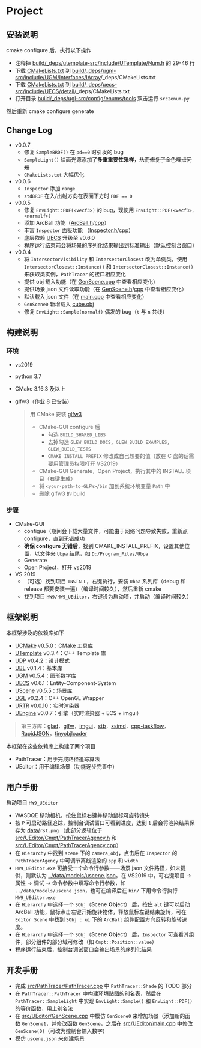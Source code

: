 # Project

## 安装说明

cmake configure 后，执行以下操作

- 注释掉 [build/_deps/utemplate-src/include/UTemplate/Num.h](build/_deps/utemplate-src/include/UTemplate/Num.h) 的 29-46 行
- 下载 [CMakeLists.txt](https://github.com/Ubpa/UGM/blob/0.5.8/include/UGM/Interfaces/IArray/_deps/CMakeLists.txt) 到 [build/_deps/ugm-src/include/UGM/Interfaces/IArray](build/_deps/ugm-src/include/UGM/Interfaces/IArray)/_deps/CMakeLists.txt
- 下载 [CMakeLists.txt](https://github.com/Ubpa/UECS/blob/0.12.0/include/UECS/detail/_deps/CMakeLists.txt) 到 [build/_deps/uecs-src/include/UECS/detail](build/_deps/uecs-src/include/UECS/detail)/_deps/CMakeLists.txt
- 打开目录 [build/_deps/ugl-src/config/enums/tools](build/_deps/ugl-src/config/enums/tools) 双击运行 `src2enum.py` 

然后重新 cmake configure generate

## Change Log

- v0.0.7
  - 修复 `SampleBRDF()` 在 `pd==0` 时引发的 bug
  - `SampleLight()` 给面光源添加了**多重重要性采样**，~~从而修复了金色噪点问题~~ 
  - `CMakeLists.txt` 大幅优化
- v0.0.6
  - `Inspector` 添加 `range` 
  - `stdBRDF` 在入/出射方向在表面下方时 `PDF == 0` 
- v0.0.5
  - 修复 `EnvLight::PDF(<vecf3>)` 的 bug，现使用 `EnvLight::PDF(<vecf3>,<normalf>)` 
  - 添加 ArcBall 功能（[ArcBall.h](src/UEditor/Cmpt/ArcBall.h)/[cpp](src/UEditor/Cmpt/ArcBall.cpp)）
  - 丰富 `Inspector` 面板功能 （[Inspector.h](src/UEditor/Cmpt/Inspector.h)/[cpp](src/UEditor/Cmpt/Inspector.cpp)）
  - 底层依赖 [UECS](https://github.com/Ubpa/UECS) 升级至 v0.6.0
  - 程序运行结束前会将场景的序列化结果输出到标准输出（默认控制台窗口）
- v0.0.4
  - 将 `IntersectorVisibility` 和 `IntersectorClosest` 改为单例类，使用 `IntersectorClosest::Instance()` 和 `IntersectorClosest::Instance()` 来获取类实例，`PathTracer` 的接口相应变化
  - 提供 obj 载入功能（在 [GenScene.cpp](src/UEditor/GenScene.cpp) 中查看相应变化）
  - 提供场景 json 文件读取功能（在 [GenScene.h](src/UEditor/GenScene.h)/[cpp](src/UEditor/GenScene.cpp) 中查看相应变化）
  - 默认载入 json 文件（在 [main.cpp](src/UEditor/main.cpp) 中查看相应变化）
  - `GenScene0` 新增载入 [cube.obj](data/models/cube.obj) 
  - 修复 `EnvLight::Sample(normalf)` 偶发的 bug（`t` 与 `n` 共线）

## 构建说明

### 环境

- vs2019

- python 3.7

- CMake 3.16.3 及以上

- glfw3（作业 8 已安装）

  > 用 CMake 安装 [glfw3](https://github.com/glfw/glfw) 
  >
  > - CMake-GUI configure 后
  >   - 勾选 `BUILD_SHARED_LIBS` 
  >   - 去掉勾选 `GLEW_BUILD_DOCS`，`GLEW_BUILD_EXAMPLES`，`GLEW_BUILD_TESTS` 
  >   - `CMAKE_INSTALL_PREFIX` 修改成自己想要的值（放在 C 盘的话需要用管理员权限打开 VS2019）
  > - CMake-GUI Generate，Open Project，执行其中的 INSTALL 项目（右键生成）
  > - 将 `<your-path-to-GLFW>/bin` 加到系统环境变量 `Path` 中
  > - 删除 glfw3 的 build

### 步骤

- CMake-GUI
  - configue（期间会下载大量文件，可能由于网络问题导致失败，重新点 configure，直到无错成功
  - **确保 configure 无错后**，找到 CMAKE_INSTALL_PREFIX，设置其他位置，以文件夹 `Ubpa` 结尾，如 `D:/Program_Files/Ubpa` 
  - Generate
  - Open Project，打开 vs2019
- VS 2019
  - （可选）找到项目 `INSTALL`，右键执行，安装 `Ubpa` 系列库（debug 和 release 都要安装一遍）（编译时间较久），然后重新 cmake
  - 找到项目 `HW9/HW9_UEditor`，右键设为启动项，并启动（编译时间较久）

## 框架说明

本框架涉及的依赖库如下

- [UCMake](https://github.com/Ubpa/UCMake) v0.5.0：CMake 工具库
- [UTemplate](https://github.com/Ubpa/UTemplate) v0.3.4：C++ Template 库
- [UDP](https://github.com/Ubpa/UDP) v0.4.2：设计模式
- [UBL](https://github.com/Ubpa/UBL) v0.1.4：基本库
- [UGM](https://github.com/Ubpa/UGM) v0.5.4：图形数学库
- [UECS](https://github.com/Ubpa/UECS) v0.6.1：Entity-Component-System
- [UScene](https://github.com/Ubpa/UScene) v0.5.5：场景库
- [UGL](https://github.com/Ubpa/UGL) v0.2.4：C++ OpenGL Wrapper
- [URTR](https://github.com/Ubpa/URTR) v0.0.10：实时渲染器
- [UEngine](https://github.com/Ubpa/UEngine) v0.0.7：引擎（实时渲染器 + ECS + imgui）

> 第三方库：[glad](https://github.com/Dav1dde/glad)，[glfw](https://github.com/glfw/glfw)，[imgui](https://github.com/ocornut/imgui)，[stb](https://github.com/nothings/stb)，[xsimd](https://github.com/xtensor-stack/xsimd)，[cpp-taskflow](https://github.com/cpp-taskflow/cpp-taskflow)，[RapidJSON](https://github.com/Tencent/rapidjson)，[tinyobjloader](https://github.com/tinyobjloader/tinyobjloader) 

本框架在这些依赖库上构建了两个项目

- PathTracer：用于完成路径追踪算法
- UEditor：用于编辑场景（功能逐步完善中）

## 用户手册

启动项目 `HW9_UEditor` 

- WASDQE 移动相机，按住鼠标右键并移动鼠标可旋转镜头
- 按 `P` 可启动路径追踪，控制台调试窗口可看到进度，达到 `1` 后会将渲染结果保存为 [data/](data/)`rst.png` （此部分逻辑位于 [src/UEditor/Cmpt/PathTracerAgency.h](src/UEditor/Cmpt/PathTracerAgency.h) 和 [src/UEditor/Cmpt/PathTracerAgency.cpp](src/UEditor/Cmpt/PathTracerAgency.cpp)）
- 在 `Hierarchy` 中找到 `scene` 下的 `camera_obj`，点击后在 `Inspector` 的 `PathTracerAgency` 中可调节离线渲染的 `spp` 和 `width` 
- `HW9_UEditor.exe` 可接受一个命令行参数——场景 json 文件路径，如未提供，则默认为 [../data/models/uscene.json](data/models/uscene.json)。在 VS2019 中，可右键项目 -> 属性 -> 调试 -> 命令参数中填写命令行参数，如 `../data/models/uscene.json`，也可在编译后在 `bin/` 下用命令行执行 `HW9_UEditor.exe` 
- 在 `Hierarchy` 中选择一个 `SObj`（**S**cene **Obj**ect） 后，按住 `alt` 键可以启动 ArcBall 功能，鼠标点击左键开始旋转物体，释放鼠标左键结束旋转，可在 `Editor Scene` 中找到 `SObj : ui` 下的 `ArcBall` 组件配置方向反转和旋转速度。
- 在 `Hierarchy` 中选择一个 `SObj`（**S**cene **Obj**ect） 后，`Inspector` 可查看其组件，部分组件的部分域可修改（如 `Cmpt::Position::value`）
- 程序运行结束后，控制台调试窗口会输出场景的序列化结果

## 开发手册

- 完成 [src/PathTracer/PathTracer.cpp](src/PathTracer/PathTracer.cpp) 中 `PathTracer::Shade` 的 TODO 部分
- 在 `PathTracer::PathTracer` 中构建环境贴图的别名表，然后在 `PathTracer::SampleLight` 中实现 `EnvLight::Sample()` 和 `EnvLight::PDF()` 的等价函数，用上别名法
- 在 [src/UEditor/GenScene.cpp](src/UEditor/GenScene.cpp) 中模仿 `GenScene0` 来增加场景（添加新的函数 `GenScene1`，并修改函数 `GenScene`，之后在 [src/UEditor/main.cpp](src/UEditor/main.cpp) 中修改 `GenScene(0)`（可改为控制台输入数字）
- 模仿 `uscene.json` 来创建场景

